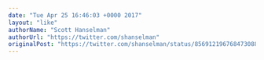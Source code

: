 ```yaml
---
date: "Tue Apr 25 16:46:03 +0000 2017"
layout: "like"
authorName: "Scott Hanselman"
authorUrl: "https://twitter.com/shanselman"
originalPost: "https://twitter.com/shanselman/status/856912196768473088"
---
```

